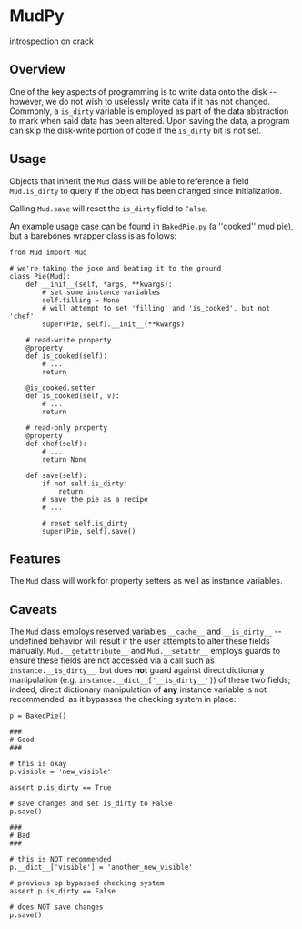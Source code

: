 MudPy
====
introspection on crack

Overview
----
One of the key aspects of programming is to write data onto the disk -- however, we do not wish to uselessly write data if it has not changed. Commonly, a `is_dirty` 
variable is employed as part of the data abstraction to mark when said data has been altered. Upon saving the data, a program can skip the disk-write portion of code if 
the `is_dirty` bit is not set.

Usage
----
Objects that inherit the `Mud` class will be able to reference a field `Mud.is_dirty` to query if the object has been changed since 
initialization.

Calling `Mud.save` will reset the `is_dirty` field to `False`.

An example usage case can be found in `BakedPie.py` (a ''cooked'' mud pie), but a barebones wrapper class is as follows:

```
from Mud import Mud

# we're taking the joke and beating it to the ground
class Pie(Mud):
	def __init__(self, *args, **kwargs):
		# set some instance variables
		self.filling = None
		# will attempt to set 'filling' and 'is_cooked', but not 'chef'
		super(Pie, self).__init__(**kwargs)

	# read-write property
	@property
	def is_cooked(self):
		# ...
		return

	@is_cooked.setter
	def is_cooked(self, v):
		# ...
		return

	# read-only property
	@property
	def chef(self):
		# ...
		return None

	def save(self):
		if not self.is_dirty:
			return
		# save the pie as a recipe
		# ...

		# reset self.is_dirty
		super(Pie, self).save()
```

Features
----
The `Mud` class will work for property setters as well as instance variables.

Caveats
----
The `Mud` class employs reserved variables `__cache__` and `__is_dirty__` -- undefined behavior will result if the user attempts to alter these fields manually. 
`Mud.__getattribute__` and `Mud.__setattr__` employs guards to ensure these fields are not accessed via a call such as `instance.__is_dirty__`, but does **not** guard 
against direct dictionary manipulation (e.g. `instance.__dict__['__is_dirty__']`) of these two fields; indeed, direct dictionary manipulation of **any** instance 
variable is not recommended, as it bypasses the checking system in place:

```
p = BakedPie()

###
# Good
###

# this is okay
p.visible = 'new_visible'

assert p.is_dirty == True

# save changes and set is_dirty to False
p.save()

###
# Bad
###

# this is NOT recommended
p.__dict__['visible'] = 'another_new_visible'

# previous op bypassed checking system
assert p.is_dirty == False

# does NOT save changes
p.save()
```
